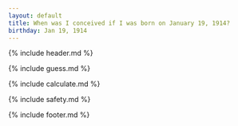 ```yaml
---
layout: default
title: When was I conceived if I was born on January 19, 1914?
birthday: Jan 19, 1914
---
```


{% include header.md %}

{% include guess.md %}

{% include calculate.md %}

{% include safety.md %}

{% include footer.md %}



